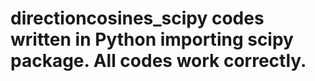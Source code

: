 # directioncosines_scipy codes written in Python importing scipy package. All codes work correctly.
